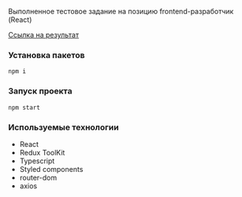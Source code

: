 Выполненное тестовое задание на позицию frontend-разработчик (React)

[Ссылка на результат](https://jokes-test.netlify.app/)

### Установка пакетов

```
npm i
```

### Запуск проекта

```
npm start
```

### Используемые технологии

* React
* Redux ToolKit
* Typescript
* Styled components
* router-dom
* axios